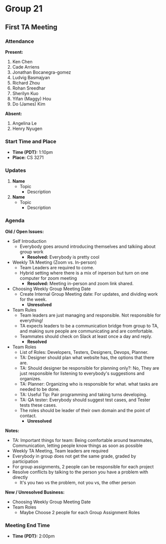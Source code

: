 # Group 21

## First TA Meeting

### Attendance
**Present:** 
1. Ken Chen
2. Cade Arriens
3. Jonathan Bocanegra-gomez
4. Ludvig Basmajyan
5. Richard Zhou
6. Rohan Sreedhar
7. Sherilyn Kuo
8. Yifan (Maggy) Hou
9. Do (James) Kim
   
**Absent:** 
1. Angelina Le
2. Henry Nyugen

### Start Time and Place
- **Time (PDT):** 1:10pm
- **Place:** CS 3271

### Updates <!-- Any updates that any members need to report -->
1. **Name**
   - Topic
     - Description
2. **Name**
   - Topic
     - Description

### Agenda
**Old / Open Issues:**  <!-- Any old/Open business from the previous meeting -->
- Self Introduction
  - Everybody goes around introducing themselves and talkiing about group work
    - **Resolved:** Everybody is pretty cool <!-- Only add when issue was resolved-->
- Weekly TA Meeting (Zoom vs. In-person)
  - Team Leaders are required to come. 
  - Hybrid setting where there is a mix of inperson but turn on one computer for zoom meeting
    - **Resolved:** Meeting in-person and zoom link shared.
- Choosing Weekly Group Meeting Date
  - Create Internal Group Meeting date: For updates, and dividing work for the week.
    - **Unresolved**
- Team Rules
  - Team leaders are just managing and responsible. Not responsible for everything!
  - TA expects leaders to be a communication bridge from group to TA, and making sure people are communicating and are comfortable.
  - Teammates should check on Slack at least once a day and reply.
    - **Resolved**
- Team Roles
  - List of Roles: Developers, Testers, Designers, Devops, Planner.
  - TA: Designer should plan what website has, the options that there are.
  - TA: Should designer be responsible for planning only?: No, They are just responsible for listening to everybody's suggestions and organizes. 
  - TA: Planner: Organizing who is responsible for what. what tasks are needed to be done. 
  - TA: Useful Tip: Pair programming and taking turns developing.
  - TA: QA tester: Everybody should suggest test cases, and Tester tests these cases.
  - The roles should be leader of their own domain and the point of contact. 
    - **Unresolved**


**Notes:**
- TA: Important things for team: Being comfortable around teammates, Communication, letting people know things as soon as possible
- Weekly TA Meeting, Team leaders are required
- Everybody in group does not get the same grade, graded by participation    
- For group assignments, 2 people can be responsible for each project
- Resolve conflicts by talking to the person you have a problem with directly
  - It's you two vs the problem, not you vs, the other person

**New / Unresolved Business:** <!-- New or still unresolved business to be discussed next Meeting (Even Open Issues that weren't resolved) -->
- Choosing Weekly Group Meeting Date
- Team Roles
  - Maybe Choose 2 people for each Group Assignment Roles

### Meeting End Time
- **Time (PDT):** 2:00pm
